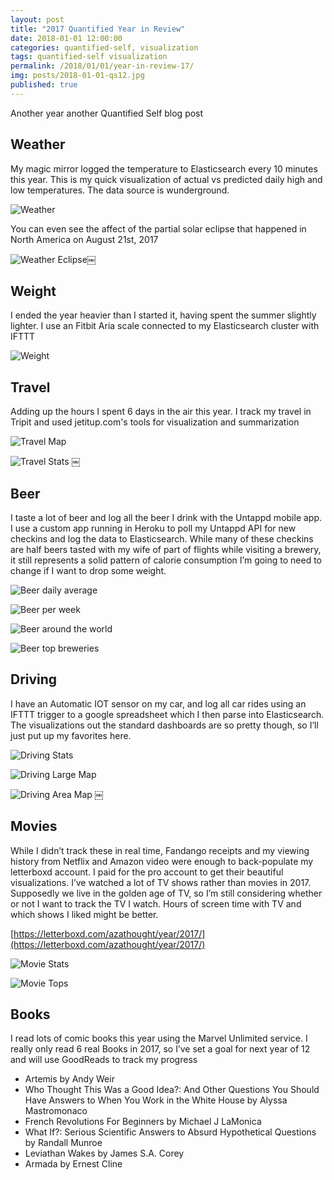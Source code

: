 ```yaml
---
layout: post
title: "2017 Quantified Year in Review"
date: 2018-01-01 12:00:00
categories: quantified-self, visualization
tags: quantified-self visualization
permalink: /2018/01/01/year-in-review-17/
img: posts/2018-01-01-qs12.jpg
published: true
---
```


Another year another Quantified Self blog post

## Weather

My magic mirror logged the temperature to Elasticsearch every 10 minutes this year.  This is my quick visualization of actual vs predicted daily high and low temperatures.  The data source is wunderground.

![Weather](/images/posts/2018-01-01-qs01.jpg)

You can even see the affect of the partial solar eclipse that happened in North America on August 21st, 2017

![Weather Eclipse](/images/posts/2018-01-01-qs02.jpg)￼

## Weight

I ended the year heavier than I started it, having spent the summer slightly lighter.  I use an Fitbit Aria scale connected to my Elasticsearch cluster with IFTTT

![Weight](/images/posts/2018-01-01-qs03.jpg)

## Travel

Adding up the hours I spent 6 days in the air this year.  I track my travel in Tripit and used jetitup.com's tools for visualization and summarization

![Travel Map](/images/posts/2018-01-01-qs04.jpg)

![Travel Stats](/images/posts/2018-01-01-qs05.jpg)
￼

## Beer

I taste a lot of beer and log all the beer I drink with the Untappd mobile app.  I use a custom app running in Heroku to poll my Untappd API for new checkins and log the data to Elasticsearch.  While many of these checkins are half beers tasted with my wife of part of flights while visiting a brewery, it still represents a solid pattern of calorie consumption I’m going to need to change if I want to drop some weight.

![Beer daily average](/images/posts/2018-01-01-qs06.jpg)

![Beer per week](/images/posts/2018-01-01-qs07.jpg)

![Beer around the world](/images/posts/2018-01-01-qs08.jpg)

![Beer top breweries](/images/posts/2018-01-01-qs09.jpg)

## Driving 

I have an Automatic IOT sensor on my car, and log all car rides using an IFTTT trigger to a google spreadsheet which I then parse into Elasticsearch.  The visualizations out the standard dashboards are so pretty though, so I’ll just put up my favorites here.

![Driving Stats](/images/posts/2018-01-01-qs10.jpg)

![Driving Large Map](/images/posts/2018-01-01-qs11.jpg)

![Driving Area Map](/images/posts/2018-01-01-qs12.jpg)
￼
## Movies

While I didn’t track these in real time, Fandango receipts and my viewing history from Netflix and Amazon video were enough to back-populate my letterboxd account.  I paid for the pro account to get their beautiful visualizations.  I’ve watched a lot of TV shows rather than movies in 2017.  Supposedly we live in the golden age of TV, so I’m still considering whether or not I want to track the TV I watch.  Hours of screen time with TV and which shows I liked might be better.

[https://letterboxd.com/azathought/year/2017/](https://letterboxd.com/azathought/year/2017/)

![Movie Stats](/images/posts/2018-01-01-qs13.jpg)

![Movie Tops](/images/posts/2018-01-01-qs14.jpg)

## Books

I read lots of comic books this year using the Marvel Unlimited service.  I really only read 6 real Books in 2017, so I’ve set a goal for next year of 12 and will use GoodReads to track my progress

* Artemis by Andy Weir
* Who Thought This Was a Good Idea?: And Other Questions You Should Have Answers to When You Work in the White House by Alyssa Mastromonaco
* French Revolutions For Beginners by Michael J LaMonica
* What If?: Serious Scientific Answers to Absurd Hypothetical Questions by Randall Munroe
* Leviathan Wakes by James S.A. Corey
* Armada by Ernest Cline

